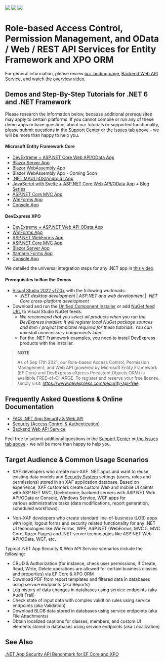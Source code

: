 <!-- default badges list -->
![](https://img.shields.io/endpoint?url=https://codecentral.devexpress.com/api/v1/VersionRange/128594809/22.2.4%2B)
[![](https://img.shields.io/badge/Open_in_DevExpress_Support_Center-FF7200?style=flat-square&logo=DevExpress&logoColor=white)](https://supportcenter.devexpress.com/ticket/details/E4908)
[![](https://img.shields.io/badge/📖_How_to_use_DevExpress_Examples-e9f6fc?style=flat-square)](https://docs.devexpress.com/GeneralInformation/403183)
<!-- default badges end -->

# Role-based Access Control, Permission Management, and OData / Web / REST API Services for Entity Framework and XPO ORM

For general information, please review [our landing page](https://www.devexpress.com/products/net/application_framework/security.xml), [Backend Web API Service](https://docs.devexpress.com/eXpressAppFramework/403394/backend-web-api-service), and watch [the overview video](https://www.youtube.com/watch?v=sIhWOXRWlOw).

## Demos and Step-By-Step Tutorials for .NET 6 and .NET Framework
Please research the information below, because additional prerequisites may apply to certain platforms. If you cannot compile or run any of these demo apps or have questions about our tutorials or supported functionality, please submit questions in the [Support Center](https://www.devexpress.com/ask) or [the Issues tab above](https://github.com/DevExpress-Examples/XAF_how-to-use-the-integrated-mode-of-the-security-system-in-non-xaf-applications-e4908/issues) - we will be more than happy to help you.

#### Microsoft Entity Framework Core
- [DevExtreme + ASP.NET Core Web API/OData App](/EFCore/ASP.NetCore/DevExtreme.OData)
- [Blazor Server App](/EFCore/ASP.NetCore/Blazor.ServerSide)
- [Blazor WebAssembly App](/EFCore/ASP.NetCore/Blazor.WebAssembly)
- Blazor WebAssembly App - Coming Soon
- [.NET MAUI (iOS/Android) App](/EFCore/MAUI)
- [JavaScript with Svelte + ASP.NET Core Web API/OData App](https://github.com/oliversturm/demo-dx-webapi-js/tree/stage-1) + [Blog Series](https://community.devexpress.com/blogs/news/archive/2023/04/11/consume-the-devexpress-backend-web-api-from-javascript-with-svelte-part-1.aspx)
- [ASP.NET Core MVC App](/EFCore/ASP.NetCore/MVC)
- [WinForms App](/EFCore/WinForms)
- [Console App](/EFCore/Console)

#### DevExpress XPO
 - [DevExtreme + ASP.NET Web API OData App](/XPO/ASP.NetCore/DevExtreme.OData)
 - [WinForms App](/XPO/WinForms)
 - [ASP.NET WebForms App](/XPO/ASP.NET/WebForms)
 - [ASP.NET Core MVC App](/XPO/ASP.NetCore/MVC)
 - [Blazor Server App](/XPO/ASP.NetCore/Blazor.ServerSide)
 - [Xamarin Forms App](/XPO/Xamarin.Forms)
 - [Console App](/XPO/Console)

We detailed the universal integration steps for any .NET app in [this video](https://www.youtube.com/watch?v=o1q4GqFgSFE).

#### Prerequisites to Run the Demos

- [Visual Studio 2022 v17.0+](https://visualstudio.microsoft.com/vs/) with the following workloads:
  - *.NET desktop development*  |  *ASP.NET and web development*  |  *.NET Core cross-platform development*
- Download and run the [Unified Component Installer](https://www.devexpress.com/Products/Try/) or add [NuGet feed URL](https://docs.devexpress.com/GeneralInformation/116042/installation/install-devexpress-controls-using-nuget-packages/obtain-your-nuget-feed-url) to Visual Studio NuGet feeds.
  - *We recommend that you select all products when you run the DevExpress installer. It will register local NuGet package sources and item / project templates required for these tutorials. You can uninstall unnecessary components later.*
  - For the .NET Framework examples, you need to install DevExpress products with the installer.

> **NOTE** 
>
> As of Sep 17th 2021, our Role-based Access Control, Permission Management, and Web API (powered by Microsoft Entity Framework (EF Core) and DevExpress eXpress  Persistent Objects ORM) is available FREE-of-CHARGE. To register and reserve your free license, simply visit: https://www.devexpress.com/security-api-free.


## Frequently Asked Questions & Online Documentation
- [FAQ: .NET App Security & Web API](https://supportcenter.devexpress.com/ticket/details/t886740/)
- [Security (Access Control & Authentication)](https://docs.devexpress.com/eXpressAppFramework/113366/data-security-and-safety/security-system)
- [Backend Web API Service](https://docs.devexpress.com/eXpressAppFramework/403394/backend-web-api-service)

Feel free to submit additional questions in the [Support Center](https://www.devexpress.com/ask) or [the Issues tab above](https://github.com/DevExpress-Examples/XAF_how-to-use-the-integrated-mode-of-the-security-system-in-non-xaf-applications-e4908/issues) - we will be more than happy to help you.

## Target Audience & Common Usage Scenarios

- XAF developers who create non-XAF .NET apps and want to reuse existing data models and [Security System](https://docs.devexpress.com/eXpressAppFramework/113366/concepts/security-system/security-system-overview) settings (users, roles and permissions) stored in an XAF application database. Based on experience, XAF customers create custom Web and mobile UI clients with ASP.NET MVC, DevExtreme; backend servers with ASP.NET Web API/OData or Console, Windows Service, WCF apps for various administrative tasks (data modifications, report generation, scheduled workflows).

- Non-XAF developers who create standard line-of-business (LOB) apps with login, logout forms and security related functionality for any .NET UI technologies like WinForms, WPF, ASP.NET (WebForms, MVC 5, MVC Core, Razor Pages) and .NET server technologies like ASP.NET Web API/OData, WCF, etc.

Typical .NET App Security & Web API Service scenarios include the following:

- CRUD & Authorization (for instance, check user permissions, if Create, Read, Write, Delete operations are allowed for certain business classes and properties) via EF Core & XPO ORM
- Download PDF from report templates and filtered data in databases using service endpoints (aka Reports)
- Log history of data changes in databases using service endpoints (aka Audit Trail)
- Check state of input data with complex validtion rules using service endpoints (aka Validation)
- Download BLOB data stored in databases using service endpoints (aka File Attachments)
- Obtain localized captions for classes, members, and custom UI elements stored in databases using service endpoints (aka Localization)

## See Also
[.NET App Security API Benchmark for EF Core and XPO](/Benchmarks)
